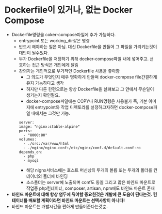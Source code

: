 # Dockerfile이 있거나, 없는 Docker Compose

- Dockerfile명령을 coker-compose파일에 추가 가능하다.
  - entrypoint 또는 working_dir같은 명령
  - 반드시 해야하는 일은 아님. 대신 Dockerfile을 만들어 그 파일을 가리키는것이 대안이 될수있다.
  - 부가 Dockerfile을 저장하기 위해 docker-compose파일 내에 넣어주고. 선호하는 접근 방식은 개인에게 달림
  - 강의자는 개인적으로 부가적인 Dockerfile 사용을 좋아함
    - 그 의도가 무엇인지 매우 명확하게 만들며 docker-compose file간결하게 유지 가능하다고 생각
    - 하지만 다른 한편으로는 항상 Dockerfile을 살펴보고 그 안에서 무슨일이 생기는지 확인필요.
    - docker-compose파일에는 COPY나 RUN명령은 사용불가 즉, 기본 이미지에 entrypoint와 작업 디렉토리를 설정하고자하면 docker-compose파일 내에서는 그것만 가능.
    ```
    server:
    image: "nginx:stable-alpine"
    ports:
      - "8000:80"
    volumes:
      - ./src:/var/www/html
      - ./nginx/nginx.conf:/etc/nginx/conf.d/default.conf:ro
    depends_on:
      - php
      - mysql
    ```
    - 해당 nignx서비스에는 호스트 머신상의 두개의 볼륨 또는 두개의 폴더를 컨테이너의 폴더에 바인딩
    - 소스폴더는 server에 노출되며 conf도 동일 그리고 많은 바인드 마운트로 작업중 php컨테이너, composer, artisan, npm에도 바인드 마운트 존재
- **바인드 마운트에 대해 항상 염두에 둬야할 중요한것은 개발에 큰 도움이 된다는것. 컨테이너를 배포할 계획이라면 바인드 마운트는 선택사항이 아니다!**
- 바인드 마운트는 개발시간을 편하게 만들어준다는것뿐.
